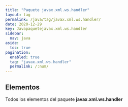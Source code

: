 ```yaml
---
title: "Paquete javax.xml.ws.handler"
layout: tag
permalink: /java/tag/javax.xml.ws.handler/
date: 2020-12-29
key: Javapaquetejavax.xml.ws.handler
sidebar: 
  nav: java
aside: 
  toc: true
pagination: 
  enabled: true
  tag: "javax.xml.ws.handler"
  permalink: /:num/
---
```


<h2>Elementos</h2>
Todos los elementos del paquete <strong>javax.xml.ws.handler</strong>
